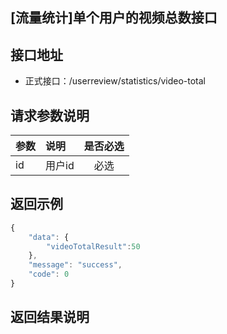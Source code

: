 [流量统计]单个用户的视频总数接口
----------

接口地址
----------
  * 正式接口：/userreview/statistics/video-total

请求参数说明
----------
|  参数         |说明          |是否必选|
| ------------- |:-------------|:-----:|
| id     | 用户id |必选    |

返回示例
----------
```javascript
{
    "data": {
        "videoTotalResult":50
    },
    "message": "success",
    "code": 0
}
```

返回结果说明
----------
```javascript

```